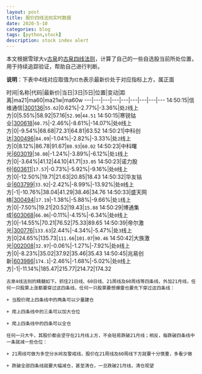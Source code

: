 ```yaml
---
layout: post
title: 股价四线法则实时数据
date: 2020-5-10
categories: blog
tags: [python,stock]
description: stock index alert
---
```



本文根据雪球大v[古泉](https://xueqiu.com/u/7148646888)的[古泉四线法则](https://xueqiu.com/7148646888/130498192)，计算了自己的一些自选股当前所处位置，用于持续追踪验证，帮助自己进行判断。

**说明**：下表中4线对应取值为`红色`表示最新价处于对应指标上方，属正面

时间|名称|代码|最新价|当日|3日|5日|位置|变动|距离|ma21|ma60|ma21w|ma60w
---|---|---|---|---|---|---|---|---
14:50:15|信维通信|[300136](https://xueqiu.com/S/SZ300136)|`55.62`|0.62%|-2.77%|-3.36%|处`2`线上方|0|5.55%|58.92|57.16|`52.90`|`44.51`
14:50:15|寒锐钴业|[300618](https://xueqiu.com/S/SZ300618)|`60.75`|-2.46%|-8.61%|-14.07%|处`0`线上方|0|-9.54%|68.68|72.31|64.81|63.52
14:50:21|中科创达|[300496](https://xueqiu.com/S/SZ300496)|`84.09`|-1.04%|-2.82%|-3.33%|处`2`线上方|0|8.12%|86.78|91.67|`80.93`|`60.02`
14:50:23|中科曙光|[603019](https://xueqiu.com/S/SH603019)|`38.08`|-1.24%|-3.89%|-6.12%|处`1`线上方|0|-3.64%|41.12|44.10|41.71|`33.05`
14:50:23|诺力股份|[603611](https://xueqiu.com/S/SH603611)|`17.57`|-0.73%|-5.92%|-9.16%|处`0`线上方|0|-12.50%|19.71|21.63|20.85|18.43
14:50:32|华友钴业|[603799](https://xueqiu.com/S/SH603799)|`33.92`|-2.42%|-8.99%|-13.92%|处`0`线上方|-1|-10.76%|38.04|41.29|38.46|34.76
14:50:33|盛天网络|[300494](https://xueqiu.com/S/SZ300494)|`17.19`|-1.38%|-5.88%|-9.66%|处`1`线上方|0|-7.50%|19.21|20.52|19.43|`15.88`
14:50:29|博通集成|[603068](https://xueqiu.com/S/SH603068)|`66.06`|-0.11%|-4.15%|-6.34%|处`0`线上方|0|-14.55%|70.21|76.52|75.33|89.65
14:50:39|帝尔激光|[300776](https://xueqiu.com/S/SZ300776)|`133.63`|2.44%|-4.34%|-5.47%|处`3`线上方|0|24.65%|135.73|`111.66`|`101.07`|`90.46`
14:50:42|大族激光|[002008](https://xueqiu.com/S/SZ002008)|`32.97`|-0.06%|-1.27%|-7.92%|处`0`线上方|0|-8.23%|35.02|37.92|35.46|35.43
14:50:45|兆易创新|[603986](https://xueqiu.com/S/SH603986)|`174.1`|-2.46%|-1.68%|-5.02%|处`0`线上方|-1|-11.14%|185.47|215.77|214.72|174.32

```
古泉4线法则的精髓如下。抓住21日线、60日线、21周线及60周线等四条线，外加21月线，任何一只股票上涨都要穿过这四条线，任何一只股票要想爆雷也要先下穿过这四条线：

+ 当股价爬上四条线中的两条可以少量建仓

+ 爬上四条线中的三条可以加大仓位

+ 爬上四条线中的四条可以全仓

任何一只大牛，其股价都会坚守在21月线上方，不会轻易跌破21月线；相反，每跌破四条线中一条就减一些仓位：

+ 21周线可做为多空分水岭及警戒线，股价在21周线及60周线下方就要十分慎重，多看少做

+ 跌破全部四条线就要大幅减仓，甚至清仓，一旦跌破21月线，清仓观望
```
